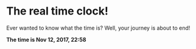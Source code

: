 # The real time clock!

Ever wanted to know what the time is? Well, your journey is about to end!

**The time is Nov 12, 2017, 22:58**
